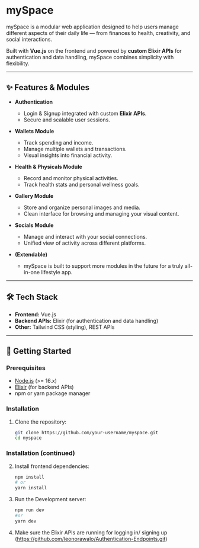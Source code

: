 # mySpace

mySpace is a modular web application designed to help users manage different aspects of their daily life — from finances to health, creativity, and social interactions.  

Built with **Vue.js** on the frontend and powered by **custom Elixir APIs** for authentication and data handling, mySpace combines simplicity with flexibility.

---

## ✨ Features & Modules

- **Authentication**
  - Login & Signup integrated with custom **Elixir APIs**.
  - Secure and scalable user sessions.

- **Wallets Module**
  - Track spending and income.
  - Manage multiple wallets and transactions.
  - Visual insights into financial activity.

- **Health & Physicals Module**
  - Record and monitor physical activities.
  - Track health stats and personal wellness goals.

- **Gallery Module**
  - Store and organize personal images and media.
  - Clean interface for browsing and managing your visual content.

- **Socials Module**
  - Manage and interact with your social connections.
  - Unified view of activity across different platforms.

- **(Extendable)**
  - mySpace is built to support more modules in the future for a truly all-in-one lifestyle app.

---

## 🛠️ Tech Stack

- **Frontend:** Vue.js  
- **Backend APIs:** Elixir (for authentication and data handling)  
- **Other:** Tailwind CSS (styling), REST APIs  

---

## 🚀 Getting Started

### Prerequisites
- [Node.js](https://nodejs.org/) (>= 16.x)  
- [Elixir](https://elixir-lang.org/) (for backend APIs)  
- npm or yarn package manager  

### Installation

1. Clone the repository:
   ```bash
   git clone https://github.com/your-username/myspace.git
   cd myspace
   ```
### Installation (continued)

2. Install frontend dependencies:
   ```bash
   npm install
   # or
   yarn install
   ```
3. Run the Development server:
   ```bash
   npm run dev
   #or
   yarn dev
   ```
4. Make sure the Elixir APIs are running for logging in/ signing up (https://github.com/leonorawalo/Authentication-Endpoints.git)
